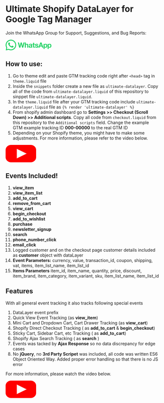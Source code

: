 # Ultimate Shopify DataLayer for Google Tag Manager
Join the WhatsApp Group for Support, Suggestions, and Bug Reports:

<a href="https://chat.whatsapp.com/CYI4WpjjckA2CsTrw7IlIB" target="_blank"><img src="images/whatsapp.png" width="150"/></a>

## How to use: 
1. Go to theme edit and paste GTM tracking code right after `<head>` tag in `theme.liquid` file
2. Inside the `snippets` folder create a new file as `ultimate-datalayer`. Copy all of the code from `ultimate-datalayer.liquid` of this repository to sinppet file `ultimate-datalayer.liquid`.
3. In the `theme.liquid` file after your GTM tracking code include `ultimate-datalayer.liquid` file as `{% render 'ultimate-datalayer' %}`
4. From shopify admin dashboard go to **Settings >> Checkout (Scroll Down) >> Additional scripts**. Copy all code from `checkout.liquid` from this repository to the  `Additional scripts` field. Change the example GTM example tracking ID **000-00000** to the real GTM ID
5. Depending on your Shopify theme, you might have to make some adjustments. For more information, please refer to the video below.

<a href="https://youtu.be/98w-kEKLICQ" target="_blank"><img src="images/play-png.png" width="100"/></a>
### 


## Events Included! ##
1. **view_item**
2. **view_item_list**
3. **add_to_cart**
4. **remove_from_cart**
5. **view_cart**
6. **begin_checkout**
7. **add_to_wishlist**
8. **purchase**
9. **newsletter_signup**
10. **search**
11. **phone_number_click**
12. **email_click**
13. Logged customer and on the checkout page customer details included as **customer** object with dataLayer
14. **Event Parameters:** currency, value, transaction_id, coupon, shipping, vat, items, item_list_name, item_list_id
15. **Items Parameters** item_id, item_name, quantity, price, discount, item_brand, item_category, item_variant, sku, item_list_name, item_list_id

## Features ##
With all general event tracking it also tracks following special events 
1. DataLayer event prefix
2. Quick View Event Tracking (as **view_item**)
3. Mini Cart and Dropdown Cart, Cart Drawer Tracking (as **view_cart**)
4. Shopify Direct Checkout Tracking ( as **add_to_cart** & **begin_checkout**)
5. Sticky Cart, Sidebar Cart, etc Tracking ( as **add_to_cart**)
6. Shopify Ajax Search Tracking ( as **search** )
7. Events was tacked by **Ajax Response** so no data discrepancy for edge cases
8. No **jQuery**, no **3rd Party Scripet** was included, all code was written ES6 Object Oriented Way. Added proper error handling so that there is no JS error


For more information, please watch the video below.

<a href="https://youtu.be/98w-kEKLICQ" target="_blank"><img src="images/play-png.png" width="100"/></a>

